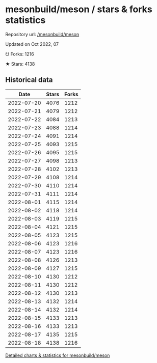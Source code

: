 # mesonbuild/meson / stars & forks statistics

Repository url: [/mesonbuild/meson](https://github.com/mesonbuild/meson)

Updated on Oct 2022, 07

☋ Forks: 1216

★ Stars: 4138

## Historical data
| Date | Stars | Forks |
|------|-------|-------|
| 2022-07-20 | 4076 | 1212 | 
| 2022-07-21 | 4079 | 1212 | 
| 2022-07-22 | 4084 | 1213 | 
| 2022-07-23 | 4088 | 1214 | 
| 2022-07-24 | 4091 | 1214 | 
| 2022-07-25 | 4093 | 1215 | 
| 2022-07-26 | 4095 | 1215 | 
| 2022-07-27 | 4098 | 1213 | 
| 2022-07-28 | 4102 | 1213 | 
| 2022-07-29 | 4108 | 1214 | 
| 2022-07-30 | 4110 | 1214 | 
| 2022-07-31 | 4111 | 1214 | 
| 2022-08-01 | 4115 | 1214 | 
| 2022-08-02 | 4118 | 1214 | 
| 2022-08-03 | 4119 | 1215 | 
| 2022-08-04 | 4121 | 1215 | 
| 2022-08-05 | 4123 | 1215 | 
| 2022-08-06 | 4123 | 1216 | 
| 2022-08-07 | 4123 | 1216 | 
| 2022-08-08 | 4126 | 1213 | 
| 2022-08-09 | 4127 | 1215 | 
| 2022-08-10 | 4130 | 1212 | 
| 2022-08-11 | 4130 | 1212 | 
| 2022-08-12 | 4130 | 1213 | 
| 2022-08-13 | 4132 | 1214 | 
| 2022-08-14 | 4132 | 1214 | 
| 2022-08-15 | 4133 | 1213 | 
| 2022-08-16 | 4133 | 1213 | 
| 2022-08-17 | 4135 | 1215 | 
| 2022-08-18 | 4138 | 1216 | 


[Detailed charts & statistics for mesonbuild/meson](https://reviewgithub.com/rep/mesonbuild/meson)
